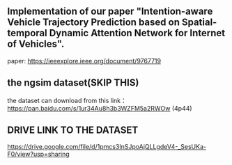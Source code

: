 ## Implementation of our paper "Intention-aware Vehicle Trajectory Prediction based on Spatial-temporal Dynamic Attention Network for Internet of Vehicles". 
paper:  https://ieeexplore.ieee.org/document/9767719
## the ngsim dataset(SKIP THIS)
the dataset can download from this 
link：https://pan.baidu.com/s/1ur34Au8h3b3WZFM5a2RWOw (4p44) 

## DRIVE LINK TO THE DATASET
https://drive.google.com/file/d/1pmcs3InSJpoAjQLLgdeV4-_SesUKa-F0/view?usp=sharing
